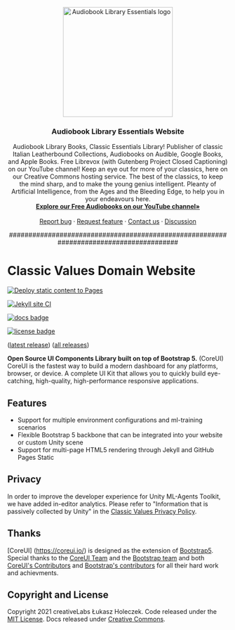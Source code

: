 <p align="center">
  <a href="https://audiobooklibraryessentials.org">
    <img src="https://avatars.githubusercontent.com/u/116845291?v=4" alt="Audiobook Library Essentials logo" width="250">
  </a>
</p>


<h3 align="center">Audiobook Library Essentials Website</h3>

<p align="center">
Audiobook Library Books, Classic Essentials Library! Publisher of classic Italian Leatherbound Collections, Audiobooks on Audible, Google Books, and Apple Books. Free Librevox (with Gutenberg Project Closed Captioning) on our YouTube channel! Keep an eye out for more of your classics, here on our Creative Commons hosting service. The best of the classics, to keep the mind sharp, and to make the young genius intelligent. Pleanty of Artificial Intelligence, from the Ages and the Bleeding Edge, to help you in your endeavours here. 
    <br>
    <a href="[https://classicvalues.dev/apps/](https://www.youtube.com/channel/UCo8WndPIX8Aw6haI1cyEjgQ)"><strong>Explore our Free Audiobooks on our YouTube channel»</strong></a>
    <br>
    <br>
        <a href="https://github.com/Audiobook-Library-Essentials/audiobooklibraryessentials.org-website/issues/new?assignees=&labels=&template=bug_report.md&title=/">Report bug</a>
            ·
        <a href="https://github.com/Audiobook-Library-Essentials/audiobooklibraryessentials.org-website/issues/new?assignees=&labels=feature&template=feature_request.md&title=">Request feature</a>
            ·
        <a href="https://github.com/Audiobook-Library-Essentials/audiobooklibraryessentials.org-website/issues/new/choose">Contact us</a>
            ·
        <a href="https://github.com/Audiobook-Library-Essentials/audiobooklibraryessentials.org-website/discussions">Discussion</a>
</p>

<p align="center">
#######################################################################################
</p>


# Classic Values Domain Website

[![Deploy static content to Pages](https://github.com/webVert-host/summer-0/actions/workflows/pages.yml/badge.svg?branch=master)](https://github.com/webVert-host/summer-0/actions/workflows/pages.yml)

[![Jekyll site CI](https://github.com/webVert-host/summer-0/actions/workflows/jekyll.yml/badge.svg)](https://github.com/webVert-host/summer-0/actions/workflows/jekyll.yml)

[![docs badge](https://img.shields.io/badge/docs-reference-blue.svg?style=flat&logo=app)](https://github.com/classicvalues/coreui-website-update/tree/master/docs) 

[![license badge](https://img.shields.io/badge/license-MIT-blue.svg?style=flat&logo=app)](LICENSE.md) 

([latest release](https://github.com/classicvalues/ClassicValuesUI-README-templates/releases/tag/v1.0.0)) 
([all releases](https://github.com/classicvalues/ClassicValuesUI-README-templates/tags)) 

**Open Source UI Components Library built on top of Bootstrap 5.** (CoreUI) CoreUI is the fastest way to build a modern dashboard for any platforms, browser, or device. A complete UI Kit that allows you to quickly build eye-catching, high-quality, high-performance responsive applications.

<!-- Needs work! --> 
## Features 
- Support for multiple environment configurations and ml-training scenarios
- Flexible Bootstrap 5 backbone that can be integrated into your website or custom Unity scene 
- Support for multi-page HTML5 rendering through Jekyll and GitHub Pages Static

<!-- Needs work! --> 
## Privacy
In order to improve the developer experience for Unity ML-Agents Toolkit, we have added in-editor analytics. Please refer to "Information that is passively collected by Unity" in the [Classic Values Privacy Policy](https://classicvalues.dev/privacy%20policy/). 

<!-- Needs work! Extend Thank you to Shields.io, Boost & Beast Teams, as well as CoreUI themselves, Lukasz, Mark, and "Fat" as well as Juliani, A., Berges, V., Teng, E., Cohen, A., Harper, J., Elion, C., Goy, C., Gao, Y., Henry, H., Mattar, M., Lange, D., et. al. (2020). Unity: A General Platform for Intelligent Agents. _arXiv preprint [arXiv:1809.02627](https://arxiv.org/abs/1809.02627)._ https://github.com/Unity-Technologies/ml-agents.--> 
## Thanks 
[CoreUI] (https://coreui.io/) is designed as the extension of [Bootstrap5](https://getbootstrap.com). Special thanks to the [CoreUI Team](https://coreui.io/about/services/) and the [Bootstrap team](https://getbootstrap.com/docs/5.0/about/team/) and both [CoreUI's Contributors](https://github.com/coreui/coreui/graphs/contributors) and [Bootstrap's contributors](https://github.com/twbs/bootstrap/graphs/contributors) for all their hard work and achievments. 
 
## Copyright and License
Copyright 2021 creativeLabs Łukasz Holeczek. Code released under the [MIT License](https://github.com/coreui/coreui/blob/main/LICENSE). Docs released under [Creative Commons](https://creativecommons.org/licenses/by/3.0/).


